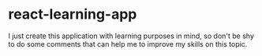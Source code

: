 # react-learning-app

I just create this application with learning purposes in mind, so don't be shy to do some comments that can help me to improve my skills on this topic.


